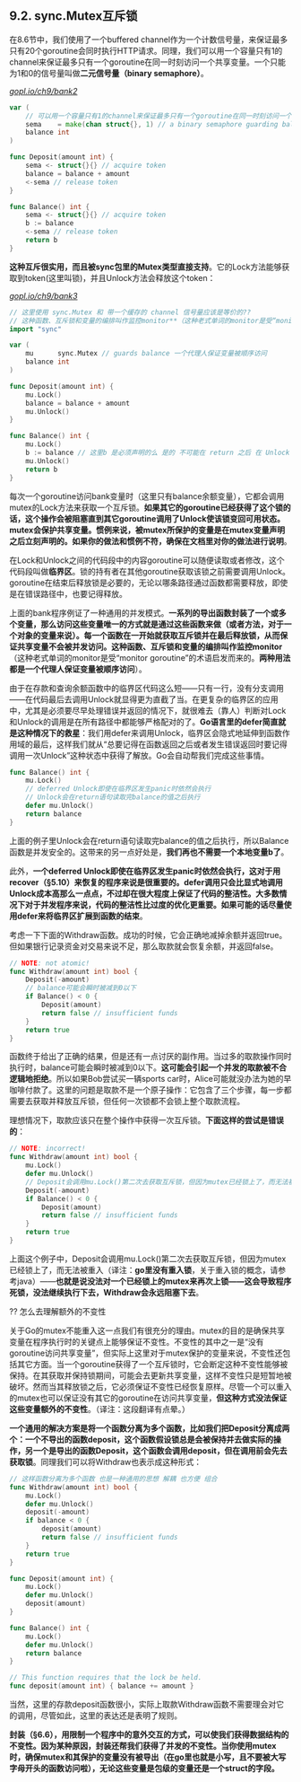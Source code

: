 ## 9.2. sync.Mutex互斥锁

在8.6节中，我们使用了一个buffered channel作为一个计数信号量，来保证最多只有20个goroutine会同时执行HTTP请求。同理，我们可以用一个容量只有1的channel来保证最多只有一个goroutine在同一时刻访问一个共享变量。一个只能为1和0的信号量叫做**二元信号量（binary semaphore）**。

<u><i>gopl.io/ch9/bank2</i></u>
```go
var (
	// 可以用一个容量只有1的channel来保证最多只有一个goroutine在同一时刻访问一个共享变量
	sema    = make(chan struct{}, 1) // a binary semaphore guarding balance 信号量 一个代理人保证变量被顺序访问
	balance int
)

func Deposit(amount int) {
	sema <- struct{}{} // acquire token
	balance = balance + amount
	<-sema // release token
}

func Balance() int {
	sema <- struct{}{} // acquire token
	b := balance
	<-sema // release token
	return b
}
```

**这种互斥很实用，而且被sync包里的Mutex类型直接支持**。它的Lock方法能够获取到token(这里叫锁)，并且Unlock方法会释放这个token：

<u><i>gopl.io/ch9/bank3</i></u>
```go
// 这里使用 sync.Mutex 和 带一个缓存的 channel 信号量应该是等价的??
// 这种函数、互斥锁和变量的编排叫作监控monitor**（这种老式单词的monitor是受“monitor goroutine”的术语启发而来的。**两种用法都是一个代理人保证变量被顺序访问**）
import "sync"

var (
	mu      sync.Mutex // guards balance 一个代理人保证变量被顺序访问
	balance int
)

func Deposit(amount int) {
	mu.Lock()
	balance = balance + amount
	mu.Unlock()
}

func Balance() int {
	mu.Lock()
	b := balance // 这里b 是必须声明的么 是的 不可能在 return 之后 在 Unlock 
	mu.Unlock()
	return b
}
```

每次一个goroutine访问bank变量时（这里只有balance余额变量），它都会调用mutex的Lock方法来获取一个互斥锁。**如果其它的goroutine已经获得了这个锁的话，这个操作会被阻塞直到其它goroutine调用了Unlock使该锁变回可用状态。mutex会保护共享变量。惯例来说，被mutex所保护的变量是在mutex变量声明之后立刻声明的。如果你的做法和惯例不符，确保在文档里对你的做法进行说明**。

在Lock和Unlock之间的代码段中的内容goroutine可以随便读取或者修改，这个代码段叫做**临界区**。锁的持有者在其他goroutine获取该锁之前需要调用Unlock。goroutine在结束后释放锁是必要的，无论以哪条路径通过函数都需要释放，即使是在错误路径中，也要记得释放。

上面的bank程序例证了一种通用的并发模式。**一系列的导出函数封装了一个或多个变量，那么访问这些变量唯一的方式就是通过这些函数来做（或者方法，对于一个对象的变量来说）。每一个函数在一开始就获取互斥锁并在最后释放锁，从而保证共享变量不会被并发访问。这种函数、互斥锁和变量的编排叫作监控monitor**（这种老式单词的monitor是受“monitor goroutine”的术语启发而来的。**两种用法都是一个代理人保证变量被顺序访问**）。

由于在存款和查询余额函数中的临界区代码这么短——只有一行，没有分支调用——在代码最后去调用Unlock就显得更为直截了当。在更复杂的临界区的应用中，尤其是必须要尽早处理错误并返回的情况下，就很难去（靠人）判断对Lock和Unlock的调用是在所有路径中都能够严格配对的了。**Go语言里的defer简直就是这种情况下的救星**：我们用defer来调用Unlock，临界区会隐式地延伸到函数作用域的最后，这样我们就从“总要记得在函数返回之后或者发生错误返回时要记得调用一次Unlock”这种状态中获得了解放。Go会自动帮我们完成这些事情。

```go
func Balance() int {
	mu.Lock()
	// deferred Unlock即使在临界区发生panic时依然会执行
	// Unlock会在return语句读取完balance的值之后执行
	defer mu.Unlock() 
	return balance
}
```

上面的例子里Unlock会在return语句读取完balance的值之后执行，所以Balance函数是并发安全的。这带来的另一点好处是，**我们再也不需要一个本地变量b了**。

此外，**一个deferred Unlock即使在临界区发生panic时依然会执行，这对于用recover（§5.10）来恢复的程序来说是很重要的。defer调用只会比显式地调用Unlock成本高那么一点点，不过却在很大程度上保证了代码的整洁性。大多数情况下对于并发程序来说，代码的整洁性比过度的优化更重要。如果可能的话尽量使用defer来将临界区扩展到函数的结束**。

考虑一下下面的Withdraw函数。成功的时候，它会正确地减掉余额并返回true。但如果银行记录资金对交易来说不足，那么取款就会恢复余额，并返回false。

```go
// NOTE: not atomic!
func Withdraw(amount int) bool {
	Deposit(-amount)
	// balance可能会瞬时被减到0以下
	if Balance() < 0 {
		Deposit(amount)
		return false // insufficient funds
	}
	return true
}
```

函数终于给出了正确的结果，但是还有一点讨厌的副作用。当过多的取款操作同时执行时，balance可能会瞬时被减到0以下。**这可能会引起一个并发的取款被不合逻辑地拒绝**。所以如果Bob尝试买一辆sports car时，Alice可能就没办法为她的早咖啡付款了。这里的问题是取款不是一个原子操作：它包含了三个步骤，每一步都需要去获取并释放互斥锁，但任何一次锁都不会锁上整个取款流程。

理想情况下，取款应该只在整个操作中获得一次互斥锁。**下面这样的尝试是错误的**：

```go
// NOTE: incorrect!
func Withdraw(amount int) bool {
	mu.Lock()
	defer mu.Unlock()
	// Deposit会调用mu.Lock()第二次去获取互斥锁，但因为mutex已经锁上了，而无法被重入
	Deposit(-amount)
	if Balance() < 0 {
		Deposit(amount)
		return false // insufficient funds
	}
	return true
}
```

上面这个例子中，Deposit会调用mu.Lock()第二次去获取互斥锁，但因为mutex已经锁上了，而无法被重入（译注：**go里没有重入锁**，关于重入锁的概念，请参考java）——**也就是说没法对一个已经锁上的mutex来再次上锁——这会导致程序死锁，没法继续执行下去，Withdraw会永远阻塞下去**。

?? 怎么去理解额外的不变性

关于Go的mutex不能重入这一点我们有很充分的理由。mutex的目的是确保共享变量在程序执行时的关键点上能够保证不变性。不变性的其中之一是“没有goroutine访问共享变量”，但实际上这里对于mutex保护的变量来说，不变性还包括其它方面。当一个goroutine获得了一个互斥锁时，它会断定这种不变性能够被保持。在其获取并保持锁期间，可能会去更新共享变量，这样不变性只是短暂地被破坏。然而当其释放锁之后，它必须保证不变性已经恢复原样。尽管一个可以重入的mutex也可以保证没有其它的goroutine在访问共享变量，**但这种方式没法保证这些变量额外的不变性**。（译注：这段翻译有点晕。）



**一个通用的解决方案是将一个函数分离为多个函数，比如我们把Deposit分离成两个：一个不导出的函数deposit，这个函数假设锁总是会被保持并去做实际的操作，另一个是导出的函数Deposit，这个函数会调用deposit，但在调用前会先去获取锁**。同理我们可以将Withdraw也表示成这种形式：

```go
// 这样函数分离为多个函数 也是一种通用的思想 解耦 也方便 组合
func Withdraw(amount int) bool {
	mu.Lock()
	defer mu.Unlock()
	deposit(-amount)
	if balance < 0 {
		deposit(amount)
		return false // insufficient funds
	}
	return true
}

func Deposit(amount int) {
	mu.Lock()
	defer mu.Unlock()
	deposit(amount)
}

func Balance() int {
	mu.Lock()
	defer mu.Unlock()
	return balance
}

// This function requires that the lock be held.
func deposit(amount int) { balance += amount }
```

当然，这里的存款deposit函数很小，实际上取款Withdraw函数不需要理会对它的调用，尽管如此，这里的表达还是表明了规则。

**封装（§6.6），用限制一个程序中的意外交互的方式，可以使我们获得数据结构的不变性。因为某种原因，封装还帮我们获得了并发的不变性。当你使用mutex时，确保mutex和其保护的变量没有被导出（在go里也就是小写，且不要被大写字母开头的函数访问啦），无论这些变量是包级的变量还是一个struct的字段。**
<!--stackedit_data:
eyJoaXN0b3J5IjpbLTE3NzM2MDY4NywxNDI3OTEyNjc3LDIwMD
ExODM0MCwyMzU4MzE2NjYsLTE5MTE3NDMyNjMsLTIwOTU3Nzg4
MjYsLTYzMjIwNDg0MSw2NTg2MDk3MywxNDc4NTcyOTM3LDE5Mj
YxODQ3OTMsNzUxNzA5NzU1XX0=
-->